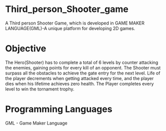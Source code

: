 # Third_person_Shooter_game
A Third person Shooter Game, which is developed in GAME MAKER LANGUAGE(GML)-A unique platform for developing 2D games.

# Objective
The Hero(Shooter) has to complete a total of 6 levels by counter attacking the enemies, gaining points for every kill of an opponent. The Shooter must surpass all the obstacles to achieve the gate entry for the next level.
Life of the player decrements when getting attacked every time, and the player dies when his lifetime achieves zero health.
The Player completes every level to win the tornament trophy.

# Programming Languages
GML - Game Maker Language
